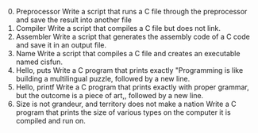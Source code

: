 0. Preprocessor
Write a script that runs a C file through the preprocessor and save the result into another file
1. Compiler
Write a script that compiles a C file but does not link.
2. Assembler
Write a script that generates the assembly code of a C code and save it in an output file.
3. Name
Write a script that compiles a C file and creates an executable named cisfun.
4. Hello, puts
Write a C program that prints exactly "Programming is like building a multilingual puzzle, followed by a new line.
5. Hello, printf
Write a C program that prints exactly with proper grammar, but the outcome is a piece of art,, followed by a new line.
6. Size is not grandeur, and territory does not make a nation
Write a C program that prints the size of various types on the computer it is compiled and run on.


